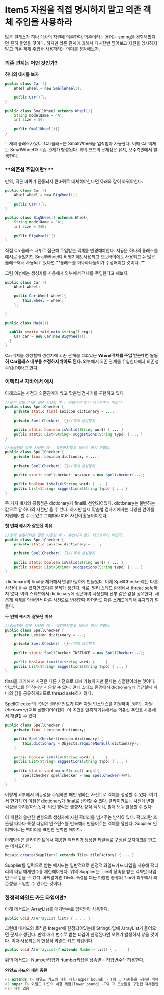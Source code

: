 # Item5 자원을 직접 명시하지 말고 의존 객체 주입을 사용하라

많은 클래스가 하나 이상의 자원에 의존한다. 의존이라는 용어는 spring을 경험해봤다면 흔히 들었을 것이다. 하지만 의존 관계에 대해서 다시한번 짚어보고 자원을 명시하지 말고 의존 객체 주입을 사용하라는 의미를 생각해보자.

### **의존 관계는 어떤 것인가?**

**하나의 예시를 보자**

``` java
public class Car(){
    Wheel wheel = new SmallWheel();
    
    public Car(){};
}

public class SmallWheel extends Wheel(){
    String modelName = "A";
    int size = 50;
    
    public SmallWheel(){}
}
```

두개의 클래스가있다. Car클래스는 SmallWheel을 입력받아 사용한다. 이때 Car객체는 SmallWheel과 의존 관계가 형성된다. 위의 코드의 문제점은 유지, 보수측면에서 발생한다.

### **의존성 주입이란? **

만약, 작은 바퀴가 단종되서 큰바퀴로 대체해야한다면 아래와 같이 바꿔야한다.

``` java
public class Car(){
    Wheel wheel = new BigWheel();
    
    public Car(){};
}

public class BigWheel() extends Wheel{
    String modelName = "A";
    int size = 200;
    
    public BigWheel(){}
}
```

직접 Car클래스 내부로 접근해 주입받는 객체를 변경해야한다. 지금은 하나의 클래스를 예시로 들었지만 SmallWheel이 비행기에도사용되고 오토바이에도 사용되고 수 많은 클래스에서 사용되고 있다면 **클래스를 하나하나들어가 수정해야할 것이다. **

그럼 이번에는 생성자를 사용해서 외부에서 객체를 주입한다고 해보자.

``` java
public class Car(){
    Wheel wheel;
    
    public Car(Wheel wheel){
        this.wheel = wheel;
    };
    
}

public class Main(){

  public static void main(String[] arg){
    Car car = new Car(new BigWheel());
  }
}
``` 

Car객체를 생성할때 생성자에 의존 관계를 띄고있는 **Wheel객체를 주입 받는다면 일일히 Car클래스 내부를 수정하지 않아도 된다.** 외부에서 의존 관계를 주입한다해서 의존성 주입(DI)라고 한다.

### **이펙티브 자바에서 예시**

아래코드는 사전과 의존관계가 있고 맞춤법 검사기를 구현하고 있다.

``` java
//정적 유틸리티를 잘못 사용한 예 - 유연하지 않고 테스트하기 어렵다.
public class SpellChecker {
    private static final Lexicon dictionary = ...;
    
    private SpellChecker() {}//객체 생성방지
    
    public static boolean isValid(String word) { ... }
    public static List<String> suggestions(String typo) { ... }
}
```

``` java
//싱글턴을 잘못 사용한 예 - 유연하지않고 테스트 하기 어렵다.
public class SpellChecker {
    private final Lexicon dictionary = ...;
    
    private SpellChecker() {}//객체 생성방지
    
    public static SpellChecker INSTANCE = new SpellChecker(...);
    
    public boolean isValid(String word) { ... }
    public List<String> suggestions(String typo) { ... }
}
```

두 가지 예시의 공통점은 dictionary가 final로 선언되어있다. dictionary는 불변하는 값으로 단 하나의 사전만 올 수 있다. 하지만 실제 맞춤법 검사기에서는 다양한 언어를 지원해야할 수 도있고 그에따라 여러 사전이 활용어야한다. 

**첫 번째 예시가 잘못된 이유**

``` java
//정적 유틸리티를 잘못 사용한 예 - 유연하지 않고 테스트하기 어렵다.
public class SpellChecker {
    private static Lexicon dictionary = ...;
    
    private SpellChecker() {}//객체 생성방지
    
    public static boolean isValid(String word) { ... }
    public static List<String> suggestions(String typo) { ... }
}
```

 dictionary의 final을 제거해서 변경가능하게 만들었다. 이제 SpellChecker에는 다른 사전이 올 수 있지만 또다른 문제가 생긴다. 바로, 멀티 스레드 환경에서 thread safe하지 않다. 여러 스레드에서 dictionary에 접근하여 사용할때 전부 같은 값을 공유한다. 새롭게 객체를 만들면서 다른 사전으로 변경한다 하더라도 다른 스레드에의해 유지되기 힘들다.

**두 번째 예시가 잘못된 이유**
 
``` java
//싱글턴을 잘못 사용한 예 - 유연하지않고 테스트 하기 어렵다.
public class SpellChecker {
    private Lexicon dictionary = ...;
    
    private SpellChecker() {}//객체 생성방지
    
    public static SpellChecker INSTANCE = new SpellChecker(...);
    
    public boolean isValid(String word) { ... }
    public List<String> suggestions(String typo) { ... }
}
```

final을 제거해서 사전은 다른 사전으로 대체 가능하지만 문제는 싱글턴이라는 것이다. 인스턴스를 단 하나만 사용할 수 있다. 멀티 스레드 환경에서 dictionary에 접근할때 하나의 값을 공유하게되므로 thread safe하지 않다.

SpellChecker의 목적은 클라이언트가 여러 자원 인스턴스를 지원하며, 원하는 자원(dictionary)으로 실행되어야한다. 이 조건을 만족하기위해서는 의존성 주입을 사용해서 해결할 수 있다.

``` java
public class SpellChecker {
    private final Lexicon dictionary;
    
    public SpellChecker(Lexicon dictionary) {
    	this.dictionary = Objects.requireNonNull(dictionary);
    }
        
    public boolean isValid(String word) { ... }
    public List<String> suggestions(String typo) { ... }
    
    public static void main(String[] args){
        SpellChecker spellchecker = new SpellChecker(사전);
    }
}
``` 

이렇게 외부에서 의존성을 주입하면 매번 원하는 사전으로 객체를 생성할 수 있다. 여기서 한가지 더 이점은 dictionary가 final로 선언할 수 있다. 클라이언트는 사전이 변할 걱정을 하지않아도된다. 이런 방식은 생성자, 정적 팩토리, 빌더 모두 활용할 수 있다. 

이 패턴의 쓸만한 변형으로 생성자에 자원 팩터리를 넘겨주는 방식이 있다. 팩터리란 호출될 때마다 특정 타입의 인스턴스를 반복해서 만들어주는 객체를 말한다. Supplier<T> 인터페이스는 팩터리를 표현한 완벽한 예이다. 

아래방식은 클라이언트에서 제공한 팩터리가 생성한 타일들로 구성된 모자이크를 만드는 메서드이다. 

``` java
Mosaic create(Supplier<? extends Tile> tileFactory) { ... }
``` 

Supplier<T>를 입력으로 받는 메서드는 일반적으로 한정적 와일드카드 타입을 사용해 팩터리의 타입 매개변수를 제한해야한다. 위의 Supplier는 Tile의 상속을 받는 객체만 타입 변수로 받을 수 있다. 바꿔말하면 Tile의 속성을 띄는 다양한 종류의 Tile이 외부에서 의존성을 주입할 수 있다는 것이다.

### **한정적 와일드 카드 타입이란?**

아래 메서드는 ArrayList를 매개변수로 입력받아 사용한다.

``` java
public void A(ArrayList list) { . . . }
```

그런데 메서드의 로직은 Integer에 한정되어있는데 String타입에 ArrayList가 들어오면 문제가 생긴다. 만약 매개 변수로 받는 타입이 한정된다면 오류가 발생하지 않을 것이다. 이때 사용되는게 한정적 와일드 카드 타입이다.

``` java
public void A(ArrayList<? extends Number> list) { . . . }
```

위의 메서드는 Number타입과 Number타입을 상속받는 타입변수만 허용한다.

**와일드 카드의 제한 종류**

``` java
<? extends T> 와일드 카드의 상한 제한(upper bound) - T와 그 자손들을 구현한 객체들만 매개변수로 가능
<? super T> 와일드 카드의 하한 제한(lower bound) -T와 그 조상들을 구현한 객체들만 매개변수로 가능
<?> 제한 없음
```
